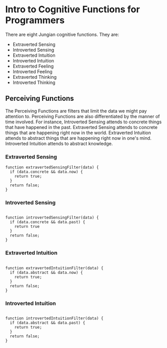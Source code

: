# Intro to Cognitive Functions for Programmers

There are eight Jungian cognitive functions. They are:

* Extraverted Sensing
* Introverted Sensing
* Extraverted Intuition
* Introverted Intuition
* Extraverted Feeling
* Introverted Feeling
* Extraverted Thinking
* Introverted Thinking

## Perceiving Functions

The Perceiving Functions are filters that limit the data we might pay attention to. Perceiving Functions are also differentiated by the manner of time involved. For instance, Introverted Sensing attends to concrete things that have happened in the past. Extraverted Sensing attends to concrete things that are happening right now in the world. Extraverted Intuition attends to abstract things that are happening right now in one's mind. Introverted Intuition attends to abstract knowledge.



### Extraverted Sensing

```
function extravertedSensingFilter(data) {
  if (data.concrete && data.now) {
    return true;
  }
  return false;
}

```

### Introverted Sensing

```

function introvertedSensingFilter(data) {
  if (data.concrete && data.past) {
    return true
  }
  return false;
}

```

### Extraverted Intuition

```

function extravertedIntuitionFilter(data) {
  if (data.abstract && data.now) {
    return true;
  }
  return false;
}

```

### Introverted Intuition

```

function introvertedIntuitionFilter(data) {
  if (data.abstract && data.past) {
    return true;
  }
  return false;
}

```
